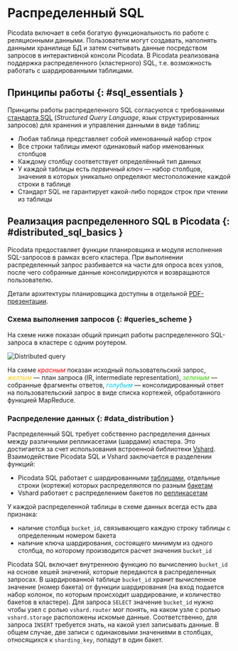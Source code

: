 # Распределенный SQL

Picodata включает в себя богатую функциональность по работе с
реляционными данными. Пользователи могут создавать, наполнять данными
хранилище БД и затем считывать данные посредством запросов в
интерактивной консоли Picodata. В Picodata реализована поддержка
распределенного (кластерного) SQL, т.е. возможность работать с
шардированными таблицами.

## Принципы работы {: #sql_essentials }

Принципы работы распределенного SQL согласуются с требованиями
[стандарта SQL](../reference/ansi_sql.md) (_Structured Query Language_,
язык структурированных запросов) для хранения и управления данными в
виде таблиц:

* Любая таблица представляет собой именованный набор строк
* Все строки таблицы имеют одинаковый набор именованных столбцов
* Каждому столбцу соответствует определённый тип данных
* У каждой таблицы есть _первичный ключ_ — набор столбцов, значения в
  которых уникально определяют местоположение каждой строки в таблице
* Стандарт SQL не гарантирует какой-либо порядок строк при чтении из
  таблицы

## Реализация распределенного SQL в Picodata {: #distributed_sql_basics }

Picodata предоставляет функции планировщика и модуля исполнения
SQL-запросов в рамках всего кластера. При выполнении распределенный
запрос разбивается на части для опроса всех узлов, после чего собранные
данные консолидируются и возвращаются пользователю.

Детали архитектуры планировщика доступны в отдельной
[PDF-презентации](https://git.picodata.io/picodata/picodata/sbroad/-/blob/main/doc/design/sbroad.pdf).

### Схема выполнения запросов {: #queries_scheme }

На схеме ниже показан общий принцип работы распределенного SQL-запроса в
кластере с одним роутером.

![Distributed query](../images/picosql.svg "general distributed query
flow")

На схеме <span style="color:#ff0000ff">_красным_</span> показан исходный
пользовательский запрос, <span style="color:#fcc501ff">_желтым_</span> —
план запроса (IR, intermediate representation), <span
style="color:#39cb00ff">_зеленым_</span> — собранные фрагменты ответов,
<span style="color:#00c8e5ff">_голубым_</span> — консолидированный ответ
на пользовательский запрос в виде списка кортежей, обработанного
функцией MapReduce.

### Распределение данных {: #data_distribution }

Распределенный SQL требует собственно распределения данных между
различными репликасетами (шардами) кластера. Это достигается за счет
использования встроенной библиотеки
[Vshard](../overview/glossary.md#vshard). Взаимодействие Picodata SQL и
Vshard заключается в разделении функций:

- Picodata SQL работает с шардированными
  [таблицами](../overview/glossary.md#table), отдельные строки (кортежи)
  которых распределяются по разным
  [бакетам](../overview/glossary.md#bucket)
- Vshard работает с распределением бакетов по
  [репликасетам](../overview/glossary.md#replicaset)

У каждой распределенной таблицы в схеме данных всегда есть два признака:

- наличие столбца `bucket_id`, связывающего каждую строку таблицы с
  определенным номером бакета
- наличие ключа шардирования, состоящего минимум из одного столбца, по
  которому производится расчет значения `bucket_id`

Picodata SQL включает внутреннюю функцию по вычислению `bucket_id` на
основе хешей значений, которые передаются в распределенных запросах. В
шардированной таблице `bucket_id` хранит вычисленное значение (номер
бакета) от функции шардирования (на вход подается набор колонок, по
которым происходит шардирование, и количество бакетов в кластере). Для
запроса `SELECT` значение `bucket_id` нужно чтобы узел с ролью
`vshard.router` мог понять, на каком узле с ролью `vshard.storage`
расположены искомые данные. Соответственно, для запроса `INSERT`
требуется знать, на какой узел записывать данные. В общем случае, две
записи с одинаковыми значениями в столбцах, относящихся к
`sharding_key`, попадут в один бакет.
